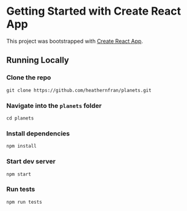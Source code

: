 # Getting Started with Create React App

This project was bootstrapped with [Create React App](https://github.com/facebook/create-react-app).

## Running Locally

### Clone the repo

```
git clone https://github.com/heathernfran/planets.git
```

### Navigate into the `planets` folder

```
cd planets
```

### Install dependencies

```
npm install
```

### Start dev server

```
npm start
```

### Run tests

```
npm run tests
```
